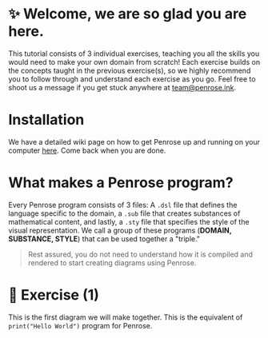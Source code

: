 # ✨ Welcome, we are so glad you are here.

This tutorial consists of 3 individual exercises, teaching you all the skills you would need to make your own domain from scratch! Each exercise builds on the concepts taught in the previous exercise(s), so we highly recommend you to follow through and understand each exercise as you go. Feel free to shoot us a message if you get stuck anywhere at team@penrose.ink.

# Installation
We have a detailed wiki page on how to get Penrose up and running on your computer [here](https://github.com/penrose/penrose/wiki/Getting-started). Come back when you are done. 

# What makes a Penrose program? 
Every Penrose program consists of 3 files: A `.dsl`  file that defines the language specific to the domain, a `.sub` file that creates substances of mathematical content, and lastly, a `.sty` file that specifies the style of the visual representation. We call a group of these programs (**DOMAIN, SUBSTANCE, STYLE**) that can be used together a "triple." 

> Rest assured, you do not need to understand how it is compiled and rendered to start creating diagrams using Penrose. 

# 📖 Exercise (1)
This is the first diagram we will make together. This is the equivalent of ```print("Hello World")``` program for Penrose. 
